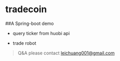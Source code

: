 # tradecoin
##A Spring-boot demo


 - query ticker from huobi api

- trade robot





> Q&A please contact  leichuang001@gmail.com

